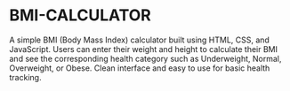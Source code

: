 # BMI-CALCULATOR
A simple BMI (Body Mass Index) calculator built using HTML, CSS, and JavaScript. Users can enter their weight and height to calculate their BMI and see the corresponding health category such as Underweight, Normal, Overweight, or Obese. Clean interface and easy to use for basic health tracking.
